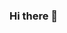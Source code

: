 ### Hi there 👋

<!--
**orozcodex/orozcodex** is a ✨ _special_ ✨ repository because its `README.md` (this file) appears on your GitHub profile.

Here are some ideas to get you started:

- 🔭 I’m currently working on ...
- 🌱 I’m currently learning ...
- 👯 I’m looking to collaborate on ...
- 🤔 I’m looking for help with trading strategies
- 💬 Ask me about ...
- 📫 How to reach me: ...
- 😄 Pronouns: ...
- ⚡ Fun fact: ...
-->
